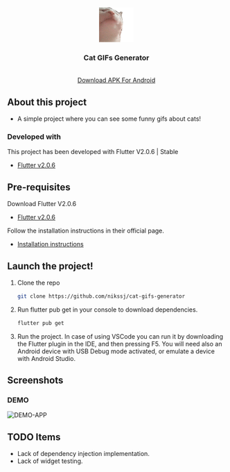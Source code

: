 
<!-- PROJECT LOGO -->
<br />
<p align="center">
    <img src="assets/catjam.gif" alt="Logo" width="80" height="80">
  </a>

  <h3 align="center">Cat GIFs Generator</h3>
  <p align="center">
 <br /> 
    <a href="https://drive.google.com/file/d/16Y9SD1pM4MO-ck2L-G1Q8cemAtrs5y28/view?usp=sharing">Download APK For Android</a>
    <br />
   
  </p>
</p>



<!-- ABOUT THE PROJECT -->
## About this project


* A simple project where you can see some funny gifs about cats!



### Developed with

This project has been developed with Flutter V2.0.6 | Stable

* [Flutter v2.0.6](https://storage.googleapis.com/flutter_infra_release/releases/stable/windows/flutter_windows_2.0.6-stable.zip)



<!-- GETTING STARTED -->

## Pre-requisites

Download Flutter V2.0.6

* [Flutter v2.0.6](https://storage.googleapis.com/flutter_infra_release/releases/stable/windows/flutter_windows_2.0.6-stable.zip)

Follow the installation instructions in their official page.

* [Installation instructions](https://flutter.dev/docs/get-started/install)


## Launch the project!


1. Clone the repo
   ```sh
   git clone https://github.com/nikssj/cat-gifs-generator
   ```
2. Run flutter pub get in your console to download dependencies. 
   ```sh
   flutter pub get
   ```
3. Run the project. In case of using VSCode you can run it by downloading the Flutter plugin in the IDE, and then pressing F5. You will need also an Android device with USB Debug mode activated, or emulate a device with Android Studio.



<!-- Screenshots -->
## Screenshots


### DEMO
![DEMO-APP][demo]

<!-- Remaining things -->
## TODO Items
* Lack of dependency injection implementation.
* Lack of widget testing.

[demo]: assets/demo.gif
